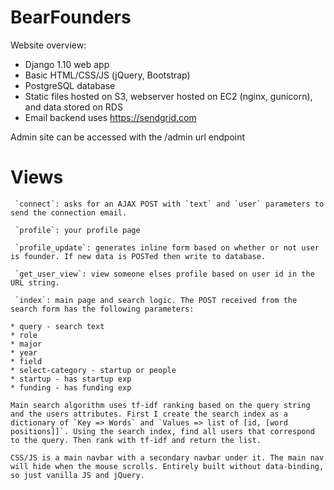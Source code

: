 # BearFounders

Website overview:

 * Django 1.10 web app
 * Basic HTML/CSS/JS (jQuery, Bootstrap) 
 * PostgreSQL database
 * Static files hosted on S3, webserver hosted on EC2 (nginx, gunicorn), and data stored on RDS
 * Email backend uses https://sendgrid.com


Admin site can be accessed with the /admin url endpoint

# Views

     `connect`: asks for an AJAX POST with `text` and `user` parameters to send the connection email.

     `profile`: your profile page

     `profile_update`: generates inline form based on whether or not user is founder. If new data is POSTed then write to database. 

     `get_user_view`: view someone elses profile based on user id in the URL string.

     `index`: main page and search logic. The POST received from the search form has the following parameters:
     	
	* query - search text
	* role
	* major 
	* year
	* field
	* select-category - startup or people
	* startup - has startup exp
	* funding - has funding exp

	Main search algorithm uses tf-idf ranking based on the query string and the users attributes. First I create the search index as a dictionary of `Key => Words` and `Values => list of [id, [word positions]]`. Using the search index, find all users that correspond to the query. Then rank with tf-idf and return the list. 

	CSS/JS is a main navbar with a secondary navbar under it. The main nav will hide when the mouse scrolls. Entirely built without data-binding, so just vanilla JS and jQuery. 

